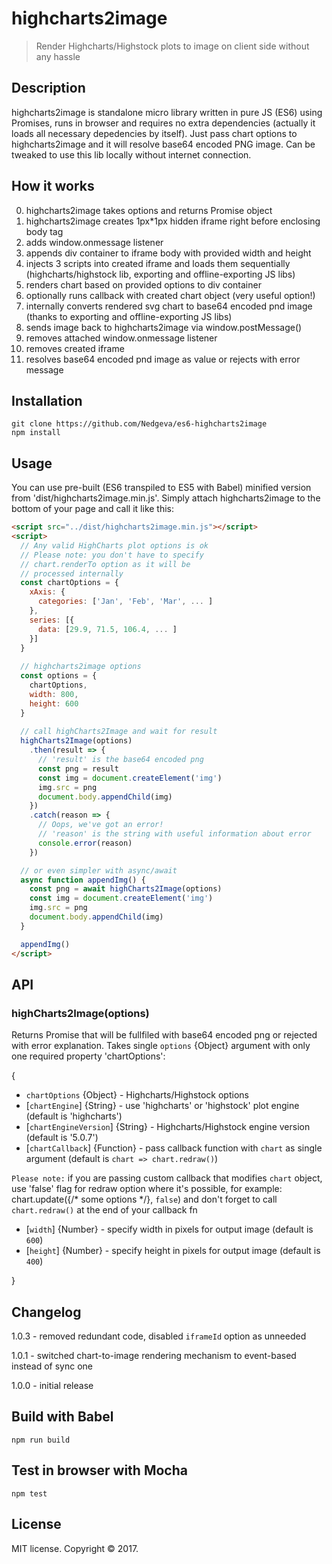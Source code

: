# highcharts2image

> Render Highcharts/Highstock plots to image on client side without any hassle

## Description

highcharts2image is standalone micro library written in pure JS (ES6) using Promises, runs in browser and requires no extra dependencies (actually it loads all necessary depedencies by itself).
Just pass chart options to highcharts2image and it will resolve base64 encoded PNG image.
Can be tweaked to use this lib locally without internet connection.

## How it works

  0. highcharts2image takes options and returns Promise object
  1. highcharts2image creates 1px*1px hidden iframe right before enclosing body tag
  2. adds window.onmessage listener
  3. appends div container to iframe body with provided width and height
  4. injects 3 scripts into created iframe and loads them sequentially (highcharts/highstock lib, exporting and offline-exporting JS libs)
  5. renders chart based on provided options to div container
  6. optionally runs callback with created chart object (very useful option!)
  7. internally converts rendered svg chart to base64 encoded pnd image (thanks to exporting and offline-exporting JS libs)
  8. sends image back to highcharts2image via window.postMessage()
  9. removes attached window.onmessage listener
  10. removes created iframe
  11. resolves base64 encoded pnd image as value or rejects with error message

## Installation

    git clone https://github.com/Nedgeva/es6-highcharts2image
    npm install

## Usage
You can use pre-built (ES6 transpiled to ES5 with Babel) minified version from 'dist/highcharts2image.min.js'. Simply attach highcharts2image to the bottom of your page and call it like this:
```html
<script src="../dist/highcharts2image.min.js"></script>
<script>
  // Any valid HighCharts plot options is ok
  // Please note: you don't have to specify
  // chart.renderTo option as it will be
  // processed internally
  const chartOptions = {
    xAxis: {
      categories: ['Jan', 'Feb', 'Mar', ... ]
    },
    series: [{
      data: [29.9, 71.5, 106.4, ... ]
    }]
  } 
  
  // highcharts2image options
  const options = {
    chartOptions,
    width: 800,
    height: 600
  }
  
  // call highCharts2Image and wait for result
  highCharts2Image(options)
    .then(result => {
      // 'result' is the base64 encoded png
      const png = result
      const img = document.createElement('img')
      img.src = png
      document.body.appendChild(img)
    })
    .catch(reason => {
      // Oops, we've got an error!
      // 'reason' is the string with useful information about error
      console.error(reason)
    })

  // or even simpler with async/await
  async function appendImg() {
    const png = await highCharts2Image(options)
    const img = document.createElement('img')
    img.src = png
    document.body.appendChild(img)
  }

  appendImg()
</script>
```

## API

### highCharts2Image(options)
Returns Promise that will be fullfiled with base64 encoded png or rejected with error explanation.
Takes single `options` {Object} argument with only one required property 'chartOptions':

{

- `chartOptions` {Object}  - Highcharts/Highstock options
- [`chartEngine`] {String} - use 'highcharts' or 'highstock' plot engine (default is 'highcharts')
- [`chartEngineVersion`] {String} - Highcharts/Highstock engine version (default is '5.0.7')
- [`chartCallback`] {Function} - pass callback function with `chart` as single argument (default is `chart => chart.redraw()`)

`Please note:` if you are passing custom callback that modifies `chart` object, use 'false' flag for redraw option where it's possible, for example: chart.update({/* some options */}, `false`) 
and don't forget to call `chart.redraw()` at the end of your callback fn
- [`width`] {Number} - specify width in pixels for output image (default is `600`)
- [`height`] {Number} - specify height in pixels for output image (default is `400`)

}

## Changelog
1.0.3 - removed redundant code, disabled `iframeId` option as unneeded

1.0.1 - switched chart-to-image rendering mechanism to event-based instead of sync one

1.0.0 - initial release

## Build with Babel

    npm run build

## Test in browser with Mocha

    npm test

## License
MIT license. Copyright © 2017.